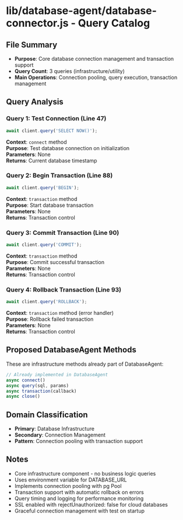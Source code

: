 # lib/database-agent/database-connector.js - Query Catalog

## File Summary
- **Purpose**: Core database connection management and transaction support
- **Query Count**: 3 queries (infrastructure/utility)
- **Main Operations**: Connection pooling, query execution, transaction management

## Query Analysis

### Query 1: Test Connection (Line 47)
```javascript
await client.query('SELECT NOW()');
```
**Context**: `connect` method  
**Purpose**: Test database connection on initialization  
**Parameters**: None  
**Returns**: Current database timestamp

### Query 2: Begin Transaction (Line 88)
```javascript
await client.query('BEGIN');
```
**Context**: `transaction` method  
**Purpose**: Start database transaction  
**Parameters**: None  
**Returns**: Transaction control

### Query 3: Commit Transaction (Line 90)
```javascript
await client.query('COMMIT');
```
**Context**: `transaction` method  
**Purpose**: Commit successful transaction  
**Parameters**: None  
**Returns**: Transaction control

### Query 4: Rollback Transaction (Line 93)
```javascript
await client.query('ROLLBACK');
```
**Context**: `transaction` method (error handler)  
**Purpose**: Rollback failed transaction  
**Parameters**: None  
**Returns**: Transaction control

## Proposed DatabaseAgent Methods

These are infrastructure methods already part of DatabaseAgent:
```javascript
// Already implemented in DatabaseAgent
async connect()
async query(sql, params)
async transaction(callback)
async close()
```

## Domain Classification
- **Primary**: Database Infrastructure
- **Secondary**: Connection Management
- **Pattern**: Connection pooling with transaction support

## Notes
- Core infrastructure component - no business logic queries
- Uses environment variable for DATABASE_URL
- Implements connection pooling with pg Pool
- Transaction support with automatic rollback on errors
- Query timing and logging for performance monitoring
- SSL enabled with rejectUnauthorized: false for cloud databases
- Graceful connection management with test on startup